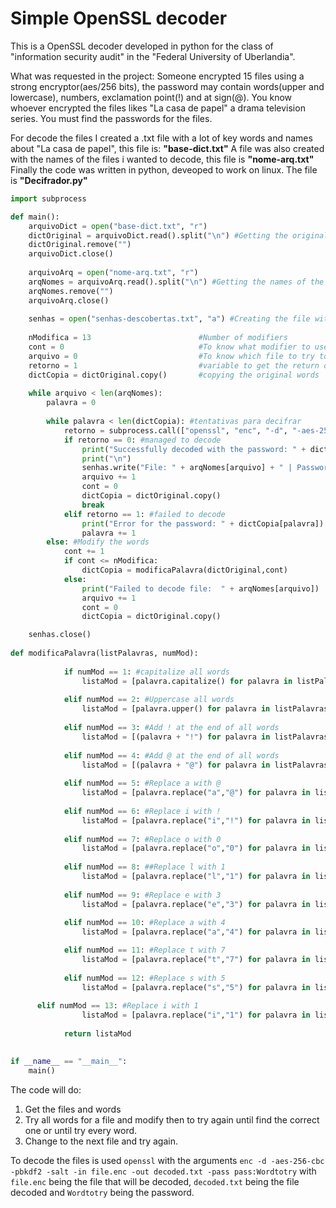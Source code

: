 # Simple OpenSSL decoder

This is a OpenSSL decoder developed in python for the class of "information security audit" in the "Federal University of Uberlandia".

What was requested in the project:
 Someone encrypted 15 files using a strong encryptor(aes/256 bits), the password may contain words(upper and lowercase), numbers, exclamation point(!) and at sign(@). You know whoever encrypted the files likes "La casa de papel" a drama television series. You must find the passwords for the files.

For decode the files I created a .txt file with a lot of key words and names about "La casa de papel", this file is: **"base-dict.txt"**
A file was also created with the names of the files i wanted to decode, this file is **"nome-arq.txt"**
Finally the code was written in python, deveoped to work on linux. The file is **"Decifrador.py"**

```python
import subprocess

def main():
	arquivoDict = open("base-dict.txt", "r")
	dictOriginal = arquivoDict.read().split("\n") #Getting the original words
	dictOriginal.remove("")
	arquivoDict.close()
	
	arquivoArq = open("nome-arq.txt", "r")
	arqNomes = arquivoArq.read().split("\n") #Getting the names of the files to decode 
	arqNomes.remove("")
	arquivoArq.close()
	
	senhas = open("senhas-descobertas.txt", "a") #Creating the file with the discovered passwords
  
	nModifica = 13                        #Number of modifiers
	cont = 0                              #To know what modifier to use
	arquivo = 0                           #To know which file to try to decode
	retorno = 1                           #variable to get the return of a function
	dictCopia = dictOriginal.copy()       #copying the original words
	
	while arquivo < len(arqNomes):
		palavra = 0
	
		while palavra < len(dictCopia): #tentativas para decifrar
			retorno = subprocess.call(["openssl", "enc", "-d", "-aes-256-cbc", "-pbkdf2", "-salt", "-in", arqNomes[arquivo], "-out", "arquivo" + str(arquivo) + "decifrado.txt", "-pass", "pass:" + dictCopia[palavra]])
			if retorno == 0: #managed to decode
				print("Successfully decoded with the password: " + dictCopia[palavra])
				print("\n")
				senhas.write("File: " + arqNomes[arquivo] + " | Password: " + dictCopia[palavra] + "\n")
				arquivo += 1
				cont = 0
				dictCopia = dictOriginal.copy()
				break
			elif retorno == 1: #failed to decode
				print("Error for the password: " + dictCopia[palavra])
				palavra += 1
		else: #Modify the words
			cont += 1
			if cont <= nModifica:
				dictCopia = modificaPalavra(dictOriginal,cont)
			else:
				print("Failed to decode file:  " + arqNomes[arquivo])
				arquivo += 1
				cont = 0
				dictCopia = dictOriginal.copy()

	senhas.close()
					
def modificaPalavra(listPalavras, numMod):	
			
			if numMod == 1: #capitalize all words
				listaMod = [palavra.capitalize() for palavra in listPalavras]
				
			elif numMod == 2: #Uppercase all words
				listaMod = [palavra.upper() for palavra in listPalavras]
				
			elif numMod == 3: #Add ! at the end of all words
				listaMod = [(palavra + "!") for palavra in listPalavras]
			
			elif numMod == 4: #Add @ at the end of all words
				listaMod = [(palavra + "@") for palavra in listPalavras]
				
			elif numMod == 5: #Replace a with @
				listaMod = [palavra.replace("a","@") for palavra in listPalavras]
				
			elif numMod == 6: #Replace i with !
				listaMod = [palavra.replace("i","!") for palavra in listPalavras]
				
			elif numMod == 7: #Replace o with 0
				listaMod = [palavra.replace("o","0") for palavra in listPalavras]
				
			elif numMod == 8: ##Replace l with 1
				listaMod = [palavra.replace("l","1") for palavra in listPalavras]
				
			elif numMod == 9: #Replace e with 3
				listaMod = [palavra.replace("e","3") for palavra in listPalavras]
				
			elif numMod == 10: #Replace a with 4
				listaMod = [palavra.replace("a","4") for palavra in listPalavras]

			elif numMod == 11: #Replace t with 7
				listaMod = [palavra.replace("t","7") for palavra in listPalavras]
			
			elif numMod == 12: #Replace s with 5
				listaMod = [palavra.replace("s","5") for palavra in listPalavras]
            
      elif numMod == 13: #Replace i with 1
				listaMod = [palavra.replace("i","1") for palavra in listPalavras]
			
			return listaMod
				

if __name__ == "__main__":
    main()
```

The code will do:
 1. Get the files and words
 2. Try all words for a file and modify then to try again until find the correct one or until try every word.
 3. Change to the next file and try again.

To decode the files is used `openssl` with the arguments `enc -d -aes-256-cbc -pbkdf2 -salt -in file.enc -out decoded.txt -pass pass:Wordtotry` with `file.enc` being the file that will be decoded, `decoded.txt` being the file decoded and `Wordtotry` being the password.
